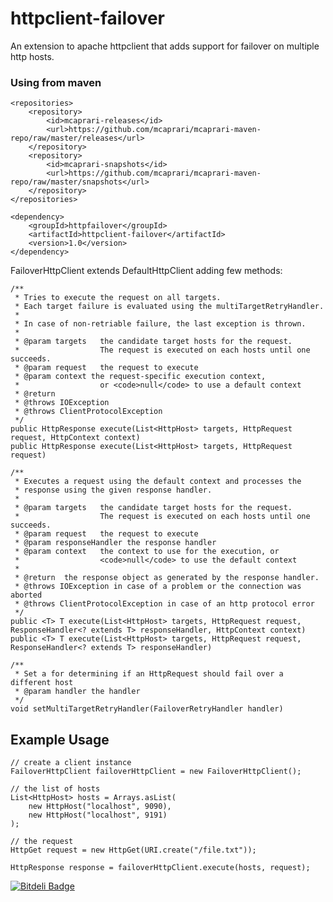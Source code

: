 httpclient-failover
===================

An extension to apache httpclient that adds support for failover on multiple http hosts.


### Using from maven

    <repositories>
        <repository>
            <id>mcaprari-releases</id>
            <url>https://github.com/mcaprari/mcaprari-maven-repo/raw/master/releases</url>
        </repository>
        <repository>
            <id>mcaprari-snapshots</id>
            <url>https://github.com/mcaprari/mcaprari-maven-repo/raw/master/snapshots</url>
        </repository>
    </repositories>

    <dependency>
        <groupId>httpfailover</groupId>
        <artifactId>httpclient-failover</artifactId>
        <version>1.0</version>
    </dependency>



FailoverHttpClient extends DefaultHttpClient adding few methods:

    /**
     * Tries to execute the request on all targets.
     * Each target failure is evaluated using the multiTargetRetryHandler.
     *
     * In case of non-retriable failure, the last exception is thrown.
     *
     * @param targets   the candidate target hosts for the request.
     *                  The request is executed on each hosts until one succeeds.
     * @param request   the request to execute
     * @param context the request-specific execution context,
     *                  or <code>null</code> to use a default context
     * @return
     * @throws IOException
     * @throws ClientProtocolException
     */
    public HttpResponse execute(List<HttpHost> targets, HttpRequest request, HttpContext context)
    public HttpResponse execute(List<HttpHost> targets, HttpRequest request)

    /**
     * Executes a request using the default context and processes the
     * response using the given response handler.
     *
     * @param targets   the candidate target hosts for the request.
     *                  The request is executed on each hosts until one succeeds.
     * @param request   the request to execute
     * @param responseHandler the response handler
     * @param context   the context to use for the execution, or
     *                  <code>null</code> to use the default context
     *
     * @return  the response object as generated by the response handler.
     * @throws IOException in case of a problem or the connection was aborted
     * @throws ClientProtocolException in case of an http protocol error
     */
    public <T> T execute(List<HttpHost> targets, HttpRequest request, ResponseHandler<? extends T> responseHandler, HttpContext context)
    public <T> T execute(List<HttpHost> targets, HttpRequest request, ResponseHandler<? extends T> responseHandler)

    /**
     * Set a for determining if an HttpRequest should fail over a different host
     * @param handler the handler
     */
    void setMultiTargetRetryHandler(FailoverRetryHandler handler)

## Example Usage

    // create a client instance
    FailoverHttpClient failoverHttpClient = new FailoverHttpClient();

    // the list of hosts
    List<HttpHost> hosts = Arrays.asList(
        new HttpHost("localhost", 9090),
        new HttpHost("localhost", 9191)
    );

    // the request
    HttpGet request = new HttpGet(URI.create("/file.txt"));

    HttpResponse response = failoverHttpClient.execute(hosts, request);


[![Bitdeli Badge](https://d2weczhvl823v0.cloudfront.net/mcaprari/httpclient-failover/trend.png)](https://bitdeli.com/free "Bitdeli Badge")

